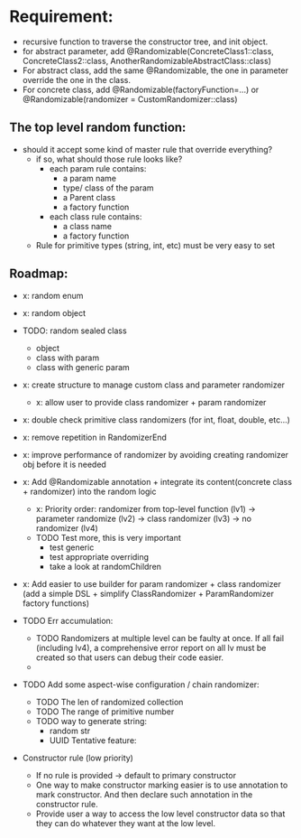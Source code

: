 

# Requirement:
 - recursive function to traverse the constructor tree, and init object.
 - for abstract parameter, add @Randomizable(ConcreteClass1::class, ConcreteClass2::class, AnotherRandomizableAbstractClass::class)
 - For abstract class, add the same @Randomizable, the one in parameter override the one in the class.
 - For concrete class, add @Randomizable(factoryFunction=...) or @Randomizable(randomizer = CustomRandomizer::class)

## The top level random function:
- should it accept some kind of master rule that override everything?
     - if so, what should those rule looks like?
         - each param rule contains:
             - a param name
             - type/ class of the param
             - a Parent class
             - a factory function
         - each class rule contains:
             - a class name
             - a factory function
    - Rule for primitive types (string, int, etc) must be very easy to set         
    
## Roadmap:
- x: random enum
- x: random object
- TODO: random sealed class
  - object
  - class with param
  - class with generic param
- x: create structure to manage custom class and parameter randomizer
  - x: allow user to provide class randomizer + param randomizer
- x: double check primitive class randomizers (for int, float, double, etc...)
- x: remove repetition in RandomizerEnd
- x: improve performance of randomizer by avoiding creating randomizer obj before it is needed

- x: Add @Randomizable annotation + integrate its content(concrete class + randomizer) into the random logic
  - x: Priority order: randomizer from top-level function (lv1) -> parameter randomize (lv2) -> class randomizer (lv3) -> no randomizer (lv4)
  - TODO Test more, this is very important
    - test generic
    - test appropriate overriding
    - take a look at randomChildren
- x: Add easier to use builder for param randomizer + class randomizer (add a simple DSL + simplify ClassRandomizer + ParamRandomizer factory functions)
- TODO Err accumulation:
  - TODO Randomizers at multiple level can be faulty at once. If all fail (including lv4), a comprehensive error report on all lv must be created so that users can debug their code easier.
  - 
- TODO Add some aspect-wise configuration / chain randomizer:
  - TODO The len of randomized collection
  - TODO The range of primitive number
  - TODO way to generate string:
    - random str
    - UUID
Tentative feature:
- Constructor rule (low priority)
  - If no rule is provided -> default to primary constructor
  - One way to make constructor marking easier is to use annotation to mark constructor. And then declare such annotation in the constructor rule.
  - Provide user a way to access the low level constructor data so that they can do whatever they want at the low level.
    
  

